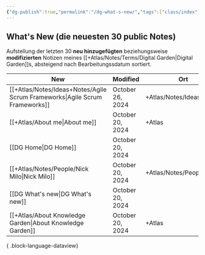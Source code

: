 ```yaml
---
{"dg-publish":true,"permalink":"/dg-what-s-new/","tags":["class/index"],"noteIcon":"","updated":"2024-10-20T16:07:07.268+02:00"}
---
```


## What's New (die neuesten 30 public Notes)
Aufstellung der letzten 30 **neu hinzugefügten** beziehungsweise **modifizierten** Notizen meines [[+Atlas/Notes/Terms/Digital Garden\|Digital Garden]]s, absteigend nach Bearbeitungssdatum sortiert. 


| New                                                                            | Modified         | Ort                      |
| ------------------------------------------------------------------------------ | ---------------- | ------------------------ |
| [[+Atlas/Notes/Ideas+Notes/Agile Scrum Frameworks\|Agile Scrum Frameworks]] | October 26, 2024 | +Atlas/Notes/Ideas+Notes |
| [[+Atlas/About me\|About me]]                                               | October 20, 2024 | +Atlas                   |
| [[DG Home\|DG Home]]                                                        | October 20, 2024 |                          |
| [[+Atlas/Notes/People/Nick Milo\|Nick Milo]]                                | October 20, 2024 | +Atlas/Notes/People      |
| [[DG What's new\|DG What's new]]                                            | October 20, 2024 |                          |
| [[+Atlas/About Knowledge Garden\|About Knowledge Garden]]                   | October 20, 2024 | +Atlas                   |

{ .block-language-dataview}


